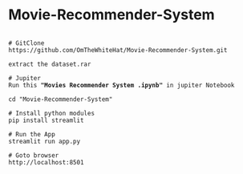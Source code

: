 # Movie-Recommender-System
<pre>
<code>
# GitClone
https://github.com/OmTheWhiteHat/Movie-Recommender-System.git

extract the dataset.rar

# Jupiter
Run this <strong>"Movies Recommender System .ipynb"</strong> in jupiter Notebook

cd "Movie-Recommender-System"

# Install python modules
pip install streamlit

# Run the App
streamlit run app.py

# Goto browser
http://localhost:8501
</code>
</pre>
